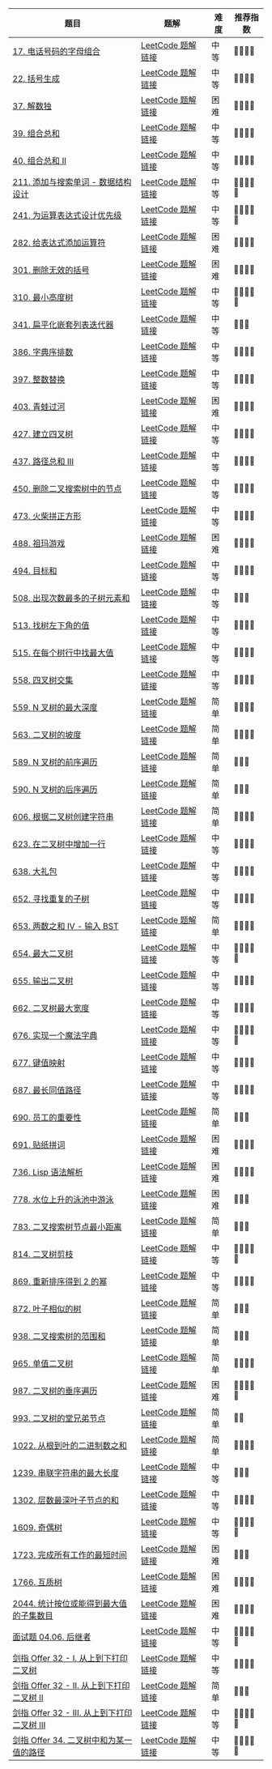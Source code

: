 | 题目                                                         | 题解                                                         | 难度 | 推荐指数 |
| ------------------------------------------------------------ | ------------------------------------------------------------ | ---- | -------- |
| [17. 电话号码的字母组合](https://leetcode-cn.com/problems/letter-combinations-of-a-phone-number/) | [LeetCode 题解链接](https://leetcode-cn.com/problems/letter-combinations-of-a-phone-number/solution/shua-chuan-lc-dfs-hui-su-jie-fa-by-ac_oi-qa02/) | 中等 | 🤩🤩🤩🤩     |
| [22. 括号生成](https://leetcode-cn.com/problems/generate-parentheses/) | [LeetCode 题解链接](https://leetcode-cn.com/problems/generate-parentheses/solution/shua-chuan-lc-dfs-jie-fa-by-ac_oier-nknl/) | 中等 | 🤩🤩🤩🤩     |
| [37. 解数独](https://leetcode-cn.com/problems/sudoku-solver/) | [LeetCode 题解链接](https://leetcode-cn.com/problems/sudoku-solver/solution/he-n-huang-hou-yi-yang-shi-yi-dao-hui-su-lfpd/) | 困难 | 🤩🤩🤩🤩     |
| [39. 组合总和](https://leetcode-cn.com/problems/combination-sum/) | [LeetCode 题解链接](https://leetcode-cn.com/problems/combination-sum/solution/dfs-hui-su-suan-fa-yi-ji-ru-he-que-ding-wpbo5/) | 中等 | 🤩🤩🤩🤩     |
| [40. 组合总和 II](https://leetcode-cn.com/problems/combination-sum-ii/) | [LeetCode 题解链接](https://leetcode-cn.com/problems/combination-sum-ii/solution/dfs-hui-su-jie-fa-yi-ji-ru-he-pan-duan-s-xlwy/) | 中等 | 🤩🤩🤩🤩     |
| [211. 添加与搜索单词 - 数据结构设计](https://leetcode-cn.com/problems/design-add-and-search-words-data-structure/) | [LeetCode 题解链接](https://leetcode-cn.com/problems/design-add-and-search-words-data-structure/solution/gong-shui-san-xie-yi-ti-shuang-jie-er-we-un94/) | 中等 | 🤩🤩🤩🤩🤩    |
| [241. 为运算表达式设计优先级](https://leetcode.cn/problems/different-ways-to-add-parentheses/) | [LeetCode 题解链接](https://leetcode.cn/problems/different-ways-to-add-parentheses/solution/by-ac_oier-z07i/) | 中等 | 🤩🤩🤩🤩🤩    |
| [282. 给表达式添加运算符](https://leetcode-cn.com/problems/expression-add-operators/) | [LeetCode 题解链接](https://leetcode-cn.com/problems/expression-add-operators/solution/gong-shui-san-xie-hui-su-suan-fa-yun-yon-nl9z/) | 困难 | 🤩🤩🤩🤩     |
| [301. 删除无效的括号](https://leetcode-cn.com/problems/remove-invalid-parentheses/) | [LeetCode 题解链接](https://leetcode-cn.com/problems/remove-invalid-parentheses/solution/yi-fen-zhong-nei-kan-dong-jiang-gua-hao-aya6k/) | 困难 | 🤩🤩🤩🤩     |
| [310. 最小高度树](https://leetcode-cn.com/problems/minimum-height-trees/) | [LeetCode 题解链接](https://leetcode-cn.com/problems/minimum-height-trees/solution/by-ac_oier-7xio/) | 中等 | 🤩🤩🤩🤩🤩    |
| [341. 扁平化嵌套列表迭代器](https://leetcode-cn.com/problems/flatten-nested-list-iterator/) | [LeetCode 题解链接](https://leetcode-cn.com/problems/flatten-nested-list-iterator/solution/yi-ti-shuang-jie-dfsdui-lie-di-gui-zhan-kvwhy/) | 中等 | 🤩🤩🤩      |
| [386. 字典序排数](https://leetcode-cn.com/problems/lexicographical-numbers/) | [LeetCode 题解链接](https://leetcode-cn.com/problems/lexicographical-numbers/solution/by-ac_oier-ktn7/) | 中等 | 🤩🤩🤩🤩     |
| [397. 整数替换](https://leetcode-cn.com/problems/integer-replacement/) | [LeetCode 题解链接](https://leetcode-cn.com/problems/integer-replacement/solution/gong-shui-san-xie-yi-ti-san-jie-dfsbfs-t-373h/) | 中等 | 🤩🤩🤩🤩     |
| [403. 青蛙过河](https://leetcode-cn.com/problems/frog-jump/) | [LeetCode 题解链接](https://leetcode-cn.com/problems/frog-jump/solution/gong-shui-san-xie-yi-ti-duo-jie-jiang-di-74fw/) | 困难 | 🤩🤩🤩🤩     |
| [427. 建立四叉树](https://leetcode.cn/problems/construct-quad-tree/) | [LeetCode 题解链接](https://leetcode.cn/problems/construct-quad-tree/solution/by-ac_oier-maul/) | 中等 | 🤩🤩🤩🤩     |
| [437. 路径总和 III](https://leetcode-cn.com/problems/path-sum-iii/) | [LeetCode 题解链接](https://leetcode-cn.com/problems/path-sum-iii/solution/gong-shui-san-xie-yi-ti-shuang-jie-dfs-q-usa7/) | 中等 | 🤩🤩🤩🤩     |
| [450. 删除二叉搜索树中的节点](https://leetcode.cn/problems/delete-node-in-a-bst/) | [LeetCode 题解链接](https://leetcode.cn/problems/delete-node-in-a-bst/solution/by-ac_oier-s60a/) | 中等 | 🤩🤩🤩🤩     |
| [473. 火柴拼正方形](https://leetcode.cn/problems/matchsticks-to-square/) | [LeetCode 题解链接](https://leetcode.cn/problems/matchsticks-to-square/solution/by-ac_oier-k8i7/) | 中等 | 🤩🤩🤩🤩     |
| [488. 祖玛游戏](https://leetcode-cn.com/problems/zuma-game/) | [LeetCode 题解链接](https://leetcode-cn.com/problems/zuma-game/solution/gong-shui-san-xie-yi-ti-shuang-jie-sou-s-3ftb/) | 困难 | 🤩🤩🤩🤩     |
| [494. 目标和](https://leetcode-cn.com/problems/target-sum/)  | [LeetCode 题解链接](https://leetcode-cn.com/problems/target-sum/solution/gong-shui-san-xie-yi-ti-si-jie-dfs-ji-yi-et5b/) | 中等 | 🤩🤩🤩🤩     |
| [508. 出现次数最多的子树元素和](https://leetcode.cn/problems/most-frequent-subtree-sum/) | [LeetCode 题解链接](https://leetcode.cn/problems/most-frequent-subtree-sum/solution/by-ac_oier-t3y4/) | 中等 | 🤩🤩🤩      |
| [513. 找树左下角的值](https://leetcode.cn/problems/find-bottom-left-tree-value/) | [LeetCode 题解链接](https://leetcode.cn/problems/find-bottom-left-tree-value/solution/by-ac_oier-sv59/) | 中等 | 🤩🤩🤩🤩     |
| [515. 在每个树行中找最大值](https://leetcode.cn/problems/find-largest-value-in-each-tree-row/) | [LeetCode 题解链接](https://leetcode.cn/problems/find-largest-value-in-each-tree-row/solution/by-ac_oier-vc06/) | 中等 | 🤩🤩🤩🤩     |
| [558. 四叉树交集](https://leetcode.cn/problems/logical-or-of-two-binary-grids-represented-as-quad-trees/) | [LeetCode 题解链接](https://leetcode.cn/problems/logical-or-of-two-binary-grids-represented-as-quad-trees/solution/by-ac_oier-2ri3/) | 中等 | 🤩🤩🤩🤩     |
| [559. N 叉树的最大深度](https://leetcode-cn.com/problems/maximum-depth-of-n-ary-tree/) | [LeetCode 题解链接](https://leetcode-cn.com/problems/maximum-depth-of-n-ary-tree/solution/gong-shui-san-xie-yi-ti-shuang-jie-dfs-b-n956/) | 简单 | 🤩🤩🤩🤩     |
| [563. 二叉树的坡度](https://leetcode-cn.com/problems/binary-tree-tilt/) | [LeetCode 题解链接](https://leetcode-cn.com/problems/binary-tree-tilt/solution/gong-shui-san-xie-jian-dan-er-cha-shu-di-ekz4/) | 简单 | 🤩🤩🤩🤩     |
| [589. N 叉树的前序遍历](https://leetcode-cn.com/problems/n-ary-tree-preorder-traversal/) | [LeetCode 题解链接](https://leetcode-cn.com/problems/n-ary-tree-preorder-traversal/solution/gong-shui-san-xie-shu-de-sou-suo-yun-yon-pse1/) | 简单 | 🤩🤩🤩      |
| [590. N 叉树的后序遍历](https://leetcode-cn.com/problems/n-ary-tree-postorder-traversal/) | [LeetCode 题解链接](https://leetcode-cn.com/problems/n-ary-tree-postorder-traversal/solution/by-ac_oier-ul7t/) | 简单 | 🤩🤩🤩      |
| [606. 根据二叉树创建字符串](https://leetcode-cn.com/problems/construct-string-from-binary-tree/) | [LeetCode 题解链接](https://leetcode-cn.com/problems/construct-string-from-binary-tree/solution/by-ac_oier-i2sk/) | 简单 | 🤩🤩🤩🤩     |
| [623. 在二叉树中增加一行](https://leetcode.cn/problems/add-one-row-to-tree/) | [LeetCode 题解链接](https://leetcode.cn/problems/add-one-row-to-tree/solution/by-ac_oier-sc34/) | 中等 | 🤩🤩🤩🤩     |
| [638. 大礼包](https://leetcode-cn.com/problems/shopping-offers/) | [LeetCode 题解链接](https://leetcode-cn.com/problems/shopping-offers/solution/gong-shui-san-xie-yi-ti-shuang-jie-zhuan-qgk1/) | 中等 | 🤩🤩🤩🤩     |
| [652. 寻找重复的子树](https://leetcode.cn/problems/find-duplicate-subtrees/) | [LeetCode 题解链接](https://leetcode.cn/problems/find-duplicate-subtrees/solution/by-ac_oier-ly58/) | 中等 | 🤩🤩🤩🤩     |
| [653. 两数之和 IV - 输入 BST](https://leetcode-cn.com/problems/two-sum-iv-input-is-a-bst/) | [LeetCode 题解链接](https://leetcode-cn.com/problems/two-sum-iv-input-is-a-bst/solution/by-ac_oier-zr4o/) | 简单 | 🤩🤩🤩🤩     |
| [654. 最大二叉树](https://leetcode.cn/problems/maximum-binary-tree/) | [LeetCode 题解链接](https://leetcode.cn/problems/maximum-binary-tree/solution/by-ac_oier-s0wc/) | 中等 | 🤩🤩🤩🤩🤩    |
| [655. 输出二叉树](https://leetcode.cn/problems/print-binary-tree/) | [LeetCode 题解链接](https://leetcode.cn/problems/print-binary-tree/solution/by-ac_oier-mays/) | 中等 | 🤩🤩🤩🤩     |
| [662. 二叉树最大宽度](https://leetcode.cn/problems/maximum-width-of-binary-tree/) | [LeetCode 题解链接](https://leetcode.cn/problems/maximum-width-of-binary-tree/solution/by-ac_oier-33er/) | 中等 | 🤩🤩🤩🤩     |
| [676. 实现一个魔法字典](https://leetcode.cn/problems/implement-magic-dictionary/) | [LeetCode 题解链接](https://leetcode.cn/problems/implement-magic-dictionary/solution/by-ac_oier-a01l/) | 中等 | 🤩🤩🤩🤩🤩    |
| [677. 键值映射](https://leetcode-cn.com/problems/map-sum-pairs/) | [LeetCode 题解链接](https://leetcode-cn.com/problems/map-sum-pairs/solution/gong-shui-san-xie-jie-he-dfs-de-trie-yun-i4xa/) | 中等 | 🤩🤩🤩🤩     |
| [687. 最长同值路径](https://leetcode.cn/problems/longest-univalue-path/) | [LeetCode 题解链接](https://leetcode.cn/problems/longest-univalue-path/solution/by-ac_oier-8ue8/) | 中等 | 🤩🤩🤩🤩     |
| [690. 员工的重要性](https://leetcode-cn.com/problems/employee-importance/) | [LeetCode 题解链接](https://leetcode-cn.com/problems/employee-importance/solution/gong-shui-san-xie-yi-ti-shuang-jie-di-gu-s79x/) | 简单 | 🤩🤩🤩      |
| [691. 贴纸拼词](https://leetcode.cn/problems/stickers-to-spell-word/) | [LeetCode 题解链接](https://leetcode.cn/problems/stickers-to-spell-word/solution/by-ac_oier-5vv3/) | 困难 | 🤩🤩🤩🤩     |
| [736. Lisp 语法解析](https://leetcode.cn/problems/parse-lisp-expression/) | [LeetCode 题解链接](https://leetcode.cn/problems/parse-lisp-expression/solution/by-ac_oier-i7w1/) | 困难 | 🤩🤩🤩🤩     |
| [778. 水位上升的泳池中游泳](https://leetcode-cn.com/problems/swim-in-rising-water/) | [LeetCode 题解链接](https://leetcode-cn.com/problems/swim-in-rising-water/solution/gong-shui-san-xie-yi-ti-shuang-jie-krusk-7c6o/) | 困难 | 🤩🤩🤩      |
| [783. 二叉搜索树节点最小距离](https://leetcode-cn.com/problems/minimum-distance-between-bst-nodes/) | [LeetCode 题解链接](https://leetcode-cn.com/problems/minimum-distance-between-bst-nodes/solution/gong-shui-san-xie-yi-ti-san-jie-shu-de-s-7r17/) | 简单 | 🤩🤩🤩      |
| [814. 二叉树剪枝](https://leetcode.cn/problems/binary-tree-pruning/) | [LeetCode 题解链接](https://leetcode.cn/problems/binary-tree-pruning/solution/by-ac_oier-7me9/) | 中等 | 🤩🤩🤩🤩🤩    |
| [869. 重新排序得到 2 的幂](https://leetcode-cn.com/problems/reordered-power-of-2/) | [LeetCode 题解链接](https://leetcode-cn.com/problems/reordered-power-of-2/solution/gong-shui-san-xie-yi-ti-shuang-jie-dfs-c-3s1e/) | 中等 | 🤩🤩🤩🤩     |
| [872. 叶子相似的树](https://leetcode-cn.com/problems/leaf-similar-trees/) | [LeetCode 题解链接](https://leetcode-cn.com/problems/leaf-similar-trees/solution/gong-shui-san-xie-yi-ti-shuang-jie-di-gu-udfc/) | 简单 | 🤩🤩🤩      |
| [938. 二叉搜索树的范围和](https://leetcode-cn.com/problems/range-sum-of-bst/) | [LeetCode 题解链接](https://leetcode-cn.com/problems/range-sum-of-bst/solution/gong-shui-san-xie-yi-ti-shuang-jie-di-gu-q2fo/) | 简单 | 🤩🤩🤩      |
| [965. 单值二叉树](https://leetcode.cn/problems/univalued-binary-tree/) | [LeetCode 题解链接](https://leetcode.cn/problems/univalued-binary-tree/solution/by-ac_oier-zxjl/) | 简单 | 🤩🤩🤩🤩     |
| [987. 二叉树的垂序遍历](https://leetcode-cn.com/problems/vertical-order-traversal-of-a-binary-tree/) | [LeetCode 题解链接](https://leetcode-cn.com/problems/vertical-order-traversal-of-a-binary-tree/solution/gong-shui-san-xie-yi-ti-shuang-jie-dfs-h-wfm3/) | 困难 | 🤩🤩🤩🤩🤩    |
| [993. 二叉树的堂兄弟节点](https://leetcode-cn.com/problems/cousins-in-binary-tree/) | [LeetCode 题解链接](https://leetcode-cn.com/problems/cousins-in-binary-tree/solution/gong-shui-san-xie-shu-de-sou-suo-dfs-bfs-b200/) | 简单 | 🤩🤩       |
| [1022. 从根到叶的二进制数之和](https://leetcode.cn/problems/sum-of-root-to-leaf-binary-numbers/) | [LeetCode 题解链接](https://leetcode.cn/problems/sum-of-root-to-leaf-binary-numbers/solution/by-ac_oier-1905/) | 简单 | 🤩🤩🤩🤩     |
| [1239. 串联字符串的最大长度](https://leetcode-cn.com/problems/maximum-length-of-a-concatenated-string-with-unique-characters/) | [LeetCode 题解链接](https://leetcode-cn.com/problems/maximum-length-of-a-concatenated-string-with-unique-characters/solution/gong-shui-san-xie-yi-ti-san-jie-jian-zhi-nfeb/) | 中等 | 🤩🤩🤩      |
| [1302. 层数最深叶子节点的和](https://leetcode.cn/problems/deepest-leaves-sum/) | [LeetCode 题解链接](https://leetcode.cn/problems/deepest-leaves-sum/solution/by-ac_oier-srst/) | 中等 | 🤩🤩🤩🤩     |
| [1609. 奇偶树](https://leetcode-cn.com/problems/even-odd-tree/) | [LeetCode 题解链接](https://leetcode-cn.com/problems/even-odd-tree/solution/gong-shui-san-xie-yi-ti-shuang-jie-bfs-d-kuyi/) | 中等 | 🤩🤩🤩🤩🤩    |
| [1723. 完成所有工作的最短时间](https://leetcode-cn.com/problems/find-minimum-time-to-finish-all-jobs/) | [LeetCode 题解链接](https://leetcode-cn.com/problems/find-minimum-time-to-finish-all-jobs/solution/gong-shui-san-xie-yi-ti-shuang-jie-jian-4epdd/) | 困难 | 🤩🤩🤩      |
| [1766. 互质树](https://leetcode-cn.com/problems/tree-of-coprimes/) | [LeetCode 题解链接](https://leetcode-cn.com/problems/tree-of-coprimes/solution/bu-tai-yi-yang-de-dfs-ji-lu-suo-you-zui-d3xeu/) | 困难 | 🤩🤩🤩🤩     |
| [2044. 统计按位或能得到最大值的子集数目](https://leetcode-cn.com/problems/count-number-of-maximum-bitwise-or-subsets/) | [LeetCode 题解链接](https://leetcode-cn.com/problems/count-number-of-maximum-bitwise-or-subsets/solution/by-ac_oier-dos6/) | 困难 | 🤩🤩🤩🤩     |
| [面试题 04.06. 后继者](https://leetcode.cn/problems/successor-lcci/) | [LeetCode 题解链接](https://leetcode.cn/problems/successor-lcci/solution/by-ac_oier-xib5/) | 中等 | 🤩🤩🤩🤩🤩    |
| [剑指 Offer 32 - I. 从上到下打印二叉树](https://leetcode.cn/problems/cong-shang-dao-xia-da-yin-er-cha-shu-lcof/) | [LeetCode 题解链接](https://leetcode.cn/problems/cong-shang-dao-xia-da-yin-er-cha-shu-lcof/solution/by-ac_oier-a9n5/) | 中等 | 🤩🤩🤩🤩     |
| [剑指 Offer 32 - II. 从上到下打印二叉树 II](https://leetcode.cn/problems/cong-shang-dao-xia-da-yin-er-cha-shu-ii-lcof/) | [LeetCode 题解链接](https://leetcode.cn/problems/cong-shang-dao-xia-da-yin-er-cha-shu-ii-lcof/solution/by-ac_oier-s9jz/) | 简单 | 🤩🤩🤩      |
| [剑指 Offer 32 - III. 从上到下打印二叉树 III](https://leetcode.cn/problems/cong-shang-dao-xia-da-yin-er-cha-shu-iii-lcof/) | [LeetCode 题解链接](https://leetcode.cn/problems/cong-shang-dao-xia-da-yin-er-cha-shu-iii-lcof/solution/by-ac_oier-98od/) | 中等 | 🤩🤩🤩🤩🤩    |
| [剑指 Offer 34. 二叉树中和为某一值的路径](https://leetcode.cn/problems/er-cha-shu-zhong-he-wei-mou-yi-zhi-de-lu-jing-lcof/) | [LeetCode 题解链接](https://leetcode.cn/problems/er-cha-shu-zhong-he-wei-mou-yi-zhi-de-lu-jing-lcof/solution/by-ac_oier-3ehr/) | 中等 | 🤩🤩🤩🤩🤩    |

